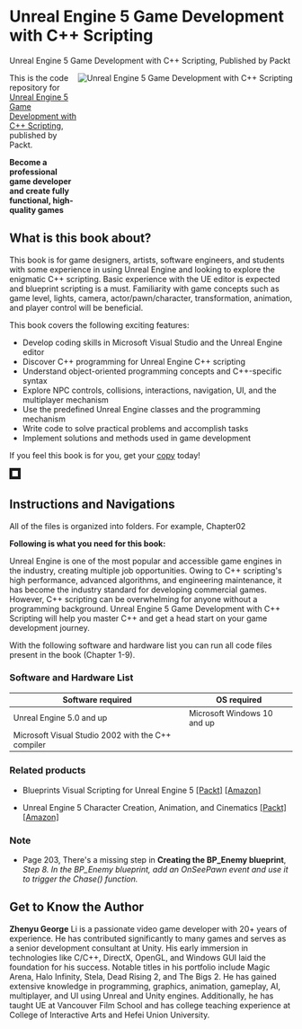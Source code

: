 # Unreal Engine 5 Game Development with C++ Scripting	
Unreal Engine 5 Game Development with C++ Scripting, Published by Packt

<a href="https://www.packtpub.com/product/unreal-engine-5-game-development-with-c-scripting/9781804613931"><img src="https://static.packt-cdn.com/products/9781804613931/cover/smaller" alt="Unreal Engine 5 Game Development with C++ Scripting" height="256px" align="right"></a>

This is the code repository for [Unreal Engine 5 Game Development with C++ Scripting](https://www.packtpub.com/product/unreal-engine-5-game-development-with-c++-scripting/9781804613931), published by Packt.

**Become a professional game developer and create fully functional, high-quality games**

## What is this book about?

This book is for game designers, artists, software engineers, and students with some experience in using Unreal Engine and looking to explore the enigmatic C++ scripting. Basic experience with the UE editor is expected and blueprint scripting is a must. Familiarity with game concepts such as game level, lights, camera, actor/pawn/character, transformation, animation, and player control will be beneficial.

This book covers the following exciting features:

* Develop coding skills in Microsoft Visual Studio and the Unreal Engine editor
* Discover C++ programming for Unreal Engine C++ scripting
* Understand object-oriented programming concepts and C++-specific syntax
* Explore NPC controls, collisions, interactions, navigation, UI, and the multiplayer mechanism
* Use the predefined Unreal Engine classes and the programming mechanism
* Write code to solve practical problems and accomplish tasks
* Implement solutions and methods used in game development
  
If you feel this book is for you, get your [copy](https://www.amazon.in/Unreal-Engine-Game-Development-Scripting/dp/1804613932) today!

<a href="https://www.packtpub.com/?utm_source=github&utm_medium=banner&utm_campaign=GitHubBanner"><img src="https://raw.githubusercontent.com/PacktPublishing/GitHub/master/GitHub.png" 
alt="https://www.packtpub.com/" border="5" /></a>

## Instructions and Navigations
All of the files is organized into folders. For example, Chapter02


**Following is what you need for this book:**

Unreal Engine is one of the most popular and accessible game engines in the industry, creating multiple job opportunities. Owing to C++ scripting's high performance, advanced algorithms, and engineering maintenance, it has become the industry standard for developing commercial games. However, C++ scripting can be overwhelming for anyone without a programming background. Unreal Engine 5 Game Development with C++ Scripting will help you master C++ and get a head start on your game development journey.


With the following software and hardware list you can run all code files present in the book (Chapter 1-9).

### Software and Hardware List
| Software required                    | OS required                         |
| ------------------------------------ | ----------------------------------- |
| Unreal Engine 5.0 and up             | Microsoft Windows 10 and up         |
| Microsoft Visual Studio 2002 with the C++ compiler |                          |


### Related products <Other books you may enjoy>
* Blueprints Visual Scripting for Unreal Engine 5  [[Packt]](https://www.packtpub.com/product/blueprints-visual-scripting-for-unreal-engine-5-third-edition/9781801811583) [[Amazon]](https://www.amazon.in/Blueprints-Visual-Scripting-Unreal-Engine/dp/180181158X)

* Unreal Engine 5 Character Creation, Animation, and Cinematics  [[Packt]](https://www.packtpub.com/product/unreal-engine-5-character-creation-animation-and-cinematics/9781801812443) [[Amazon]](https://www.amazon.in/Unreal-Character-Creation-Animation-Cinematics/dp/1801812446)

### Note
* Page 203, There's a missing step in **Creating the BP_Enemy blueprint**,     _Step 8. In the BP_Enemy blueprint, add an OnSeePawn event and use it to trigger the Chase() function._

## Get to Know the Author
**Zhenyu George** Li is a passionate video game developer with 20+ years of experience. He has contributed significantly to many games and serves as a senior development consultant at Unity. His early immersion in technologies like C/C++, DirectX, OpenGL, and Windows GUI laid the foundation for his success. Notable titles in his portfolio include Magic Arena, Halo Infinity, Stela, Dead Rising 2, and The Bigs 2. He has gained extensive knowledge in programming, graphics, animation, gameplay, AI, multiplayer, and UI using Unreal and Unity engines. Additionally, he has taught UE at Vancouver Film School and has college teaching experience at College of Interactive Arts and Hefei Union University.
  
